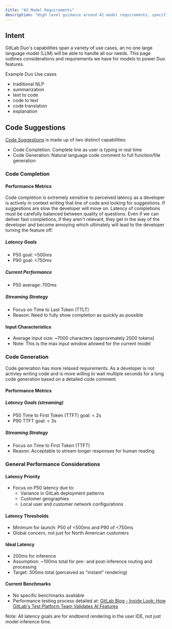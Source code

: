 ```yaml
---
title: "AI Model Requirements"
description: "High level guidance around AI model requirements, specifically LLMs"
---
```


## Intent

GitLab Duo's capabilities span a variety of use cases, an no one large language model (LLM) will be able to handle all our needs. This page outlines considerations and requirements we have for models to power Duo features. 

Example Duo Use cases

* traditional NLP
* summarization
* text to code
* code to text
* code translation
* explanation

## Code Suggestions 

[Code Suggestions](https://docs.gitlab.com/ee/user/project/repository/code_suggestions/index.html) is made up of two distinct capabilities: 

* Code Completion: Complete line as user is typing in real time
* Code Generation: Natural language code comment to full function/file generation

### Code Completion

#### Performance Metrics

Code completion is extremely sensitive to perceived latency as a developer is actively in context writing that line of code and looking for suggestions. If suggestions are slow the developer will move on. Latency of completions must be carefully balanced between quality of questions. Even if we can deliver fast completions, if they aren't relevant, they get in the way of the developer and become annoying which ultimately will lead to the developer turning the feature off. 

##### Latency Goals

* P50 goal: <500ms
* P90 goal: <750ms

##### Current Performance

* P50 average: 700ms

##### Streaming Strategy

* Focus on Time to Last Token (TTLT)
* Reason: Need to fully show completion as quickly as possible

#### Input Characteristics

* Average input size: ~7000 characters (approximately 2000 tokens)
* Note: This is the max input window allowed for the current model

### Code Generation

Code generation has more relaxed requirements. As a developer is not activley writing code and is more willing to wait multiple seconds for a long code generation based on a detailed code comment. 

#### Performance Metrics

##### Latency Goals (streaming)

* P50 Time to First Token (TTFT) goal: < 2s
* P90 TTFT goal: < 3s

##### Streaming Strategy

* Focus on Time to First Token (TTFT)
* Reason: Acceptable to stream longer responses for human reading

### General Performance Considerations

#### Latency Priority

* Focus on P50 latency due to:
  * Variance in GitLab deployment patterns
  * Customer geographies
  * Local user and customer network configurations

#### Latency Thresholds

* Minimum for launch: P50 of <500ms and P90 of <750ms
* Global concern, not just for North American customers

#### Ideal Latency

* 200ms for inference
* Assumption: ~100ms total for pre- and post-inference routing and processing
* Target: 300ms total (perceived as "instant" rendering)

#### Current Benchmarks

* No specific benchmarks available
* Performance testing process detailed at: [GitLab Blog - Inside Look: How GitLab's Test Platform Team Validates AI Features](https://about.gitlab.com/blog/2024/06/03/inside-look-how-gitlabs-test-platform-team-validates-ai-features/#performance-validation)

Note: All latency goals are for end*to*end rendering in the user IDE, not just model inference time.
